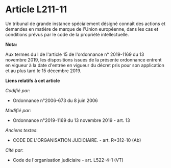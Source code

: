 # Article L211-11

Un tribunal de grande instance spécialement désigné connaît des actions et demandes en matière de marque de l'Union
européenne, dans les cas et conditions prévus par le code de la propriété intellectuelle.

**Nota:**

Aux termes du I de l'article 15 de l'ordonnance n° 2019-1169 du 13 novembre 2019, les dispositions issues de la présente
ordonnance entrent en vigueur à la date d'entrée en vigueur du décret pris pour son application et au plus tard le 15
décembre 2019.

**Liens relatifs à cet article**

_Codifié par_:

  - Ordonnance n°2006-673 du 8 juin 2006

_Modifié par_:

  - Ordonnance n°2019-1169 du 13 novembre 2019 - art. 13

_Anciens textes_:

  - CODE DE L'ORGANISATION JUDICIAIRE. - art. R*312-10 (Ab)

_Cité par_:

  - Code de l'organisation judiciaire - art. L522-4-1 (VT)
